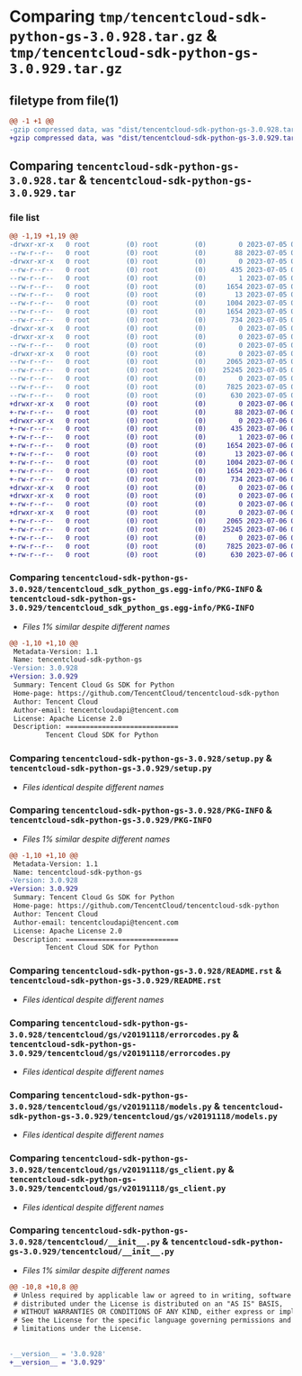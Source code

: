 # Comparing `tmp/tencentcloud-sdk-python-gs-3.0.928.tar.gz` & `tmp/tencentcloud-sdk-python-gs-3.0.929.tar.gz`

## filetype from file(1)

```diff
@@ -1 +1 @@
-gzip compressed data, was "dist/tencentcloud-sdk-python-gs-3.0.928.tar", last modified: Wed Jul  5 00:26:48 2023, max compression
+gzip compressed data, was "dist/tencentcloud-sdk-python-gs-3.0.929.tar", last modified: Thu Jul  6 00:27:14 2023, max compression
```

## Comparing `tencentcloud-sdk-python-gs-3.0.928.tar` & `tencentcloud-sdk-python-gs-3.0.929.tar`

### file list

```diff
@@ -1,19 +1,19 @@
-drwxr-xr-x   0 root         (0) root         (0)        0 2023-07-05 00:26:48.000000 tencentcloud-sdk-python-gs-3.0.928/
--rw-r--r--   0 root         (0) root         (0)       88 2023-07-05 00:26:48.000000 tencentcloud-sdk-python-gs-3.0.928/setup.cfg
-drwxr-xr-x   0 root         (0) root         (0)        0 2023-07-05 00:26:48.000000 tencentcloud-sdk-python-gs-3.0.928/tencentcloud_sdk_python_gs.egg-info/
--rw-r--r--   0 root         (0) root         (0)      435 2023-07-05 00:26:48.000000 tencentcloud-sdk-python-gs-3.0.928/tencentcloud_sdk_python_gs.egg-info/SOURCES.txt
--rw-r--r--   0 root         (0) root         (0)        1 2023-07-05 00:26:48.000000 tencentcloud-sdk-python-gs-3.0.928/tencentcloud_sdk_python_gs.egg-info/dependency_links.txt
--rw-r--r--   0 root         (0) root         (0)     1654 2023-07-05 00:26:48.000000 tencentcloud-sdk-python-gs-3.0.928/tencentcloud_sdk_python_gs.egg-info/PKG-INFO
--rw-r--r--   0 root         (0) root         (0)       13 2023-07-05 00:26:48.000000 tencentcloud-sdk-python-gs-3.0.928/tencentcloud_sdk_python_gs.egg-info/top_level.txt
--rw-r--r--   0 root         (0) root         (0)     1004 2023-07-05 00:26:48.000000 tencentcloud-sdk-python-gs-3.0.928/setup.py
--rw-r--r--   0 root         (0) root         (0)     1654 2023-07-05 00:26:48.000000 tencentcloud-sdk-python-gs-3.0.928/PKG-INFO
--rw-r--r--   0 root         (0) root         (0)      734 2023-07-05 00:26:48.000000 tencentcloud-sdk-python-gs-3.0.928/README.rst
-drwxr-xr-x   0 root         (0) root         (0)        0 2023-07-05 00:26:48.000000 tencentcloud-sdk-python-gs-3.0.928/tencentcloud/
-drwxr-xr-x   0 root         (0) root         (0)        0 2023-07-05 00:26:48.000000 tencentcloud-sdk-python-gs-3.0.928/tencentcloud/gs/
--rw-r--r--   0 root         (0) root         (0)        0 2023-07-05 00:26:48.000000 tencentcloud-sdk-python-gs-3.0.928/tencentcloud/gs/__init__.py
-drwxr-xr-x   0 root         (0) root         (0)        0 2023-07-05 00:26:48.000000 tencentcloud-sdk-python-gs-3.0.928/tencentcloud/gs/v20191118/
--rw-r--r--   0 root         (0) root         (0)     2065 2023-07-05 00:26:48.000000 tencentcloud-sdk-python-gs-3.0.928/tencentcloud/gs/v20191118/errorcodes.py
--rw-r--r--   0 root         (0) root         (0)    25245 2023-07-05 00:26:48.000000 tencentcloud-sdk-python-gs-3.0.928/tencentcloud/gs/v20191118/models.py
--rw-r--r--   0 root         (0) root         (0)        0 2023-07-05 00:26:48.000000 tencentcloud-sdk-python-gs-3.0.928/tencentcloud/gs/v20191118/__init__.py
--rw-r--r--   0 root         (0) root         (0)     7825 2023-07-05 00:26:48.000000 tencentcloud-sdk-python-gs-3.0.928/tencentcloud/gs/v20191118/gs_client.py
--rw-r--r--   0 root         (0) root         (0)      630 2023-07-05 00:26:48.000000 tencentcloud-sdk-python-gs-3.0.928/tencentcloud/__init__.py
+drwxr-xr-x   0 root         (0) root         (0)        0 2023-07-06 00:27:14.000000 tencentcloud-sdk-python-gs-3.0.929/
+-rw-r--r--   0 root         (0) root         (0)       88 2023-07-06 00:27:14.000000 tencentcloud-sdk-python-gs-3.0.929/setup.cfg
+drwxr-xr-x   0 root         (0) root         (0)        0 2023-07-06 00:27:14.000000 tencentcloud-sdk-python-gs-3.0.929/tencentcloud_sdk_python_gs.egg-info/
+-rw-r--r--   0 root         (0) root         (0)      435 2023-07-06 00:27:14.000000 tencentcloud-sdk-python-gs-3.0.929/tencentcloud_sdk_python_gs.egg-info/SOURCES.txt
+-rw-r--r--   0 root         (0) root         (0)        1 2023-07-06 00:27:14.000000 tencentcloud-sdk-python-gs-3.0.929/tencentcloud_sdk_python_gs.egg-info/dependency_links.txt
+-rw-r--r--   0 root         (0) root         (0)     1654 2023-07-06 00:27:14.000000 tencentcloud-sdk-python-gs-3.0.929/tencentcloud_sdk_python_gs.egg-info/PKG-INFO
+-rw-r--r--   0 root         (0) root         (0)       13 2023-07-06 00:27:14.000000 tencentcloud-sdk-python-gs-3.0.929/tencentcloud_sdk_python_gs.egg-info/top_level.txt
+-rw-r--r--   0 root         (0) root         (0)     1004 2023-07-06 00:27:14.000000 tencentcloud-sdk-python-gs-3.0.929/setup.py
+-rw-r--r--   0 root         (0) root         (0)     1654 2023-07-06 00:27:14.000000 tencentcloud-sdk-python-gs-3.0.929/PKG-INFO
+-rw-r--r--   0 root         (0) root         (0)      734 2023-07-06 00:27:14.000000 tencentcloud-sdk-python-gs-3.0.929/README.rst
+drwxr-xr-x   0 root         (0) root         (0)        0 2023-07-06 00:27:14.000000 tencentcloud-sdk-python-gs-3.0.929/tencentcloud/
+drwxr-xr-x   0 root         (0) root         (0)        0 2023-07-06 00:27:14.000000 tencentcloud-sdk-python-gs-3.0.929/tencentcloud/gs/
+-rw-r--r--   0 root         (0) root         (0)        0 2023-07-06 00:27:14.000000 tencentcloud-sdk-python-gs-3.0.929/tencentcloud/gs/__init__.py
+drwxr-xr-x   0 root         (0) root         (0)        0 2023-07-06 00:27:14.000000 tencentcloud-sdk-python-gs-3.0.929/tencentcloud/gs/v20191118/
+-rw-r--r--   0 root         (0) root         (0)     2065 2023-07-06 00:27:14.000000 tencentcloud-sdk-python-gs-3.0.929/tencentcloud/gs/v20191118/errorcodes.py
+-rw-r--r--   0 root         (0) root         (0)    25245 2023-07-06 00:27:14.000000 tencentcloud-sdk-python-gs-3.0.929/tencentcloud/gs/v20191118/models.py
+-rw-r--r--   0 root         (0) root         (0)        0 2023-07-06 00:27:14.000000 tencentcloud-sdk-python-gs-3.0.929/tencentcloud/gs/v20191118/__init__.py
+-rw-r--r--   0 root         (0) root         (0)     7825 2023-07-06 00:27:14.000000 tencentcloud-sdk-python-gs-3.0.929/tencentcloud/gs/v20191118/gs_client.py
+-rw-r--r--   0 root         (0) root         (0)      630 2023-07-06 00:27:14.000000 tencentcloud-sdk-python-gs-3.0.929/tencentcloud/__init__.py
```

### Comparing `tencentcloud-sdk-python-gs-3.0.928/tencentcloud_sdk_python_gs.egg-info/PKG-INFO` & `tencentcloud-sdk-python-gs-3.0.929/tencentcloud_sdk_python_gs.egg-info/PKG-INFO`

 * *Files 1% similar despite different names*

```diff
@@ -1,10 +1,10 @@
 Metadata-Version: 1.1
 Name: tencentcloud-sdk-python-gs
-Version: 3.0.928
+Version: 3.0.929
 Summary: Tencent Cloud Gs SDK for Python
 Home-page: https://github.com/TencentCloud/tencentcloud-sdk-python
 Author: Tencent Cloud
 Author-email: tencentcloudapi@tencent.com
 License: Apache License 2.0
 Description: ============================
         Tencent Cloud SDK for Python
```

### Comparing `tencentcloud-sdk-python-gs-3.0.928/setup.py` & `tencentcloud-sdk-python-gs-3.0.929/setup.py`

 * *Files identical despite different names*

### Comparing `tencentcloud-sdk-python-gs-3.0.928/PKG-INFO` & `tencentcloud-sdk-python-gs-3.0.929/PKG-INFO`

 * *Files 1% similar despite different names*

```diff
@@ -1,10 +1,10 @@
 Metadata-Version: 1.1
 Name: tencentcloud-sdk-python-gs
-Version: 3.0.928
+Version: 3.0.929
 Summary: Tencent Cloud Gs SDK for Python
 Home-page: https://github.com/TencentCloud/tencentcloud-sdk-python
 Author: Tencent Cloud
 Author-email: tencentcloudapi@tencent.com
 License: Apache License 2.0
 Description: ============================
         Tencent Cloud SDK for Python
```

### Comparing `tencentcloud-sdk-python-gs-3.0.928/README.rst` & `tencentcloud-sdk-python-gs-3.0.929/README.rst`

 * *Files identical despite different names*

### Comparing `tencentcloud-sdk-python-gs-3.0.928/tencentcloud/gs/v20191118/errorcodes.py` & `tencentcloud-sdk-python-gs-3.0.929/tencentcloud/gs/v20191118/errorcodes.py`

 * *Files identical despite different names*

### Comparing `tencentcloud-sdk-python-gs-3.0.928/tencentcloud/gs/v20191118/models.py` & `tencentcloud-sdk-python-gs-3.0.929/tencentcloud/gs/v20191118/models.py`

 * *Files identical despite different names*

### Comparing `tencentcloud-sdk-python-gs-3.0.928/tencentcloud/gs/v20191118/gs_client.py` & `tencentcloud-sdk-python-gs-3.0.929/tencentcloud/gs/v20191118/gs_client.py`

 * *Files identical despite different names*

### Comparing `tencentcloud-sdk-python-gs-3.0.928/tencentcloud/__init__.py` & `tencentcloud-sdk-python-gs-3.0.929/tencentcloud/__init__.py`

 * *Files 1% similar despite different names*

```diff
@@ -10,8 +10,8 @@
 # Unless required by applicable law or agreed to in writing, software
 # distributed under the License is distributed on an "AS IS" BASIS,
 # WITHOUT WARRANTIES OR CONDITIONS OF ANY KIND, either express or implied.
 # See the License for the specific language governing permissions and
 # limitations under the License.
 
 
-__version__ = '3.0.928'
+__version__ = '3.0.929'
```

